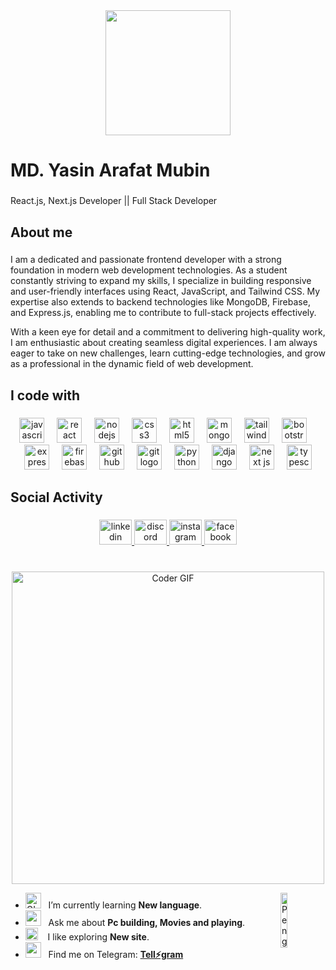 
<div align="center">
  <img height="200" src="https://t3.ftcdn.net/jpg/03/91/99/28/360_F_391992895_jdfD6yVqnZ6uWyunjfuA6xVA0xNMvLIU.jpg"  />
</div>

###

<h1 align="left">MD. Yasin Arafat Mubin</h1>

 

###

<p align="left">React.js, Next.js  Developer || Full Stack Developer</p>

###

<h2 align="left">About me</h2>

###

<p align="left">I am a dedicated and passionate frontend developer with a strong foundation in modern web development technologies. As a student constantly striving to expand my skills, I specialize in building responsive and user-friendly interfaces using React, JavaScript, and Tailwind CSS. My expertise also extends to backend technologies like MongoDB, Firebase, and Express.js, enabling me to contribute to full-stack projects effectively.

With a keen eye for detail and a commitment to delivering high-quality work, I am enthusiastic about creating seamless digital experiences. I am always eager to take on new challenges, learn cutting-edge technologies, and grow as a professional in the dynamic field of web development.</p>

###

<h2 align="left">I code with</h2>

###

<div align="center">
  <img src="https://cdn.jsdelivr.net/gh/devicons/devicon/icons/javascript/javascript-original.svg" height="40" alt="javascript logo"  />
  <img width="12" />
  <img src="https://cdn.jsdelivr.net/gh/devicons/devicon/icons/react/react-original.svg" height="40" alt="react logo"  />
  <img width="12" />
  <img src="https://cdn.jsdelivr.net/gh/devicons/devicon/icons/nodejs/nodejs-original.svg" height="40" alt="nodejs logo"  />
  <img width="12" />
  <img src="https://cdn.jsdelivr.net/gh/devicons/devicon/icons/css3/css3-original.svg" height="40" alt="css3 logo"  />
  <img width="12" />
  <img src="https://cdn.jsdelivr.net/gh/devicons/devicon/icons/html5/html5-original.svg" height="40" alt="html5 logo"  />
  <img width="12" />
  <img src="https://cdn.jsdelivr.net/gh/devicons/devicon/icons/mongodb/mongodb-original.svg" height="40" alt="mongodb logo"  />
  <img width="12" />
  <img src="https://www.drupal.org/files/project-images/screenshot_361.png" height="40" alt="tailwindcss logo"  />
  <img width="12" />
  <img src="https://cdn.jsdelivr.net/gh/devicons/devicon/icons/bootstrap/bootstrap-original.svg" height="40" alt="bootstrap logo"  />
  <img width="12" />
  <img src="https://cdn.jsdelivr.net/gh/devicons/devicon/icons/express/express-original.svg" height="40" alt="express logo"  />
  <img width="12" />
  <img src="https://cdn.jsdelivr.net/gh/devicons/devicon/icons/firebase/firebase-plain.svg" height="40" alt="firebase logo"  />
  <img width="12" />
  <img src="https://cdn.jsdelivr.net/gh/devicons/devicon/icons/github/github-original.svg" height="40" alt="github logo"  />
  <img width="12" />
  <img src="https://cdn.jsdelivr.net/gh/devicons/devicon/icons/git/git-original.svg" height="40" alt="git logo"  />
  <img width="12" />
  <img src="https://logos-world.net/wp-content/uploads/2021/10/Python-Emblem.png" height="40" alt="python logo"  />
   <img width="12" />
  <img src="https://www.svgrepo.com/show/373554/django.svg" height="40" alt="django logo"  />
  <img width="12" />
  <img src="https://cdn.creazilla.com/icons/3254134/nextjs-icon-icon-sm.png" height="40" alt="next js logo"  />
  <img width="12" />
  <img src="https://upload.wikimedia.org/wikipedia/commons/4/4c/Typescript_logo_2020.svg" height="40" alt="typescript logo"  />
</div>

###

<h2 align="left">Social Activity</h2>

###

<div align="center">
  <a href="https://www.linkedin.com/in/md-yasin-arafat-mubin-33a913237/" target="_blank">
    <img src="https://raw.githubusercontent.com/maurodesouza/profile-readme-generator/master/src/assets/icons/social/linkedin/default.svg" width="52" height="40" alt="linkedin logo"  />
  </a>
  <a href="https://discord.com/channels/@mubin5260">
  <img src="https://raw.githubusercontent.com/maurodesouza/profile-readme-generator/master/src/assets/icons/social/discord/default.svg" width="52" height="40" alt="discord logo"  />
  </a>
  <a href="https://www.instagram.com/mubin.33/" target="_blank">
    <img src="https://raw.githubusercontent.com/maurodesouza/profile-readme-generator/master/src/assets/icons/social/instagram/default.svg" width="52" height="40" alt="instagram logo"  />
  </a>
  <a href="https://www.facebook.com/profile.php?id=61566957151512" target="_blank">
    <img src="https://raw.githubusercontent.com/maurodesouza/profile-readme-generator/master/src/assets/icons/social/facebook/default.svg" width="52" height="40" alt="facebook logo"  />
  </a>
</div>

###
<br>
<div align="center">
    <img src="https://media.giphy.com/media/SWoSkN6DxTszqIKEqv/giphy.gif" alt="Coder GIF" width="500">
</div>


-  <img alt="GIF" src="https://github.com/SP-XD/SP-XD/blob/main/images/Developer.gif" width="25" /> &nbsp; I’m currently learning **New language**. <img align="right" src="https://raw.githubusercontent.com/Tarikul-Islam-Anik/Animated-Fluent-Emojis/master/Emojis/Animals/Penguin.png" alt="Penguin" width="15%" /><br>
- <img src="https://github.com/SP-XD/SP-XD/blob/main/images/message.gif?raw=true" width="25" />&nbsp;&nbsp; Ask me about **Pc building, Movies and playing**. <br>
- <img src="https://github.com/SP-XD/SP-XD/blob/main/images/hyperkitty.gif?raw=true" width="20" />&nbsp;&nbsp;&nbsp; I like exploring **New site**. <br>
- <img src="https://github.com/SP-XD/SP-XD/blob/main/images/letterbox.gif?raw=true" width="25" /> &nbsp; Find me on Telegram: **[Tell⚡gram](https://t.me/mubinulislam33)**<br> 



